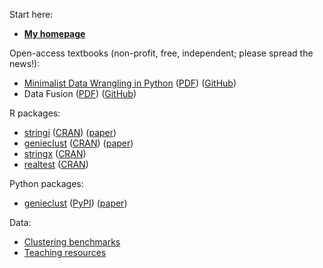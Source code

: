 Start here:

* **[My homepage](https://www.gagolewski.com/)**

Open-access textbooks (non-profit, free, independent; please spread the news!):

* [Minimalist Data Wrangling in Python](https://datawranglingpy.gagolewski.com/)
  ([PDF](https://datawranglingpy.gagolewski.com/datawranglingpy.pdf))
  ([GitHub](https://github.com/gagolews/datawranglingpy))
* Data Fusion 
  ([PDF](https://raw.githubusercontent.com/gagolews/datafusion/master/datafusion.pdf)) 
  ([GitHub](https://github.com/gagolews/datafusion))

R packages:

* [stringi](https://stringi.gagolewski.com/) 
  ([CRAN](https://cran.r-project.org/package=stringi)) 
  ([paper](https://doi.org/10.18637/jss.v103.i02))
* [genieclust](https://genieclust.gagolewski.com/)
  ([CRAN](https://cran.r-project.org/package=genieclust)) 
  ([paper](https://doi.org/10.1016/j.softx.2021.100722))
* [stringx](https://stringx.gagolewski.com/)
  ([CRAN](https://cran.r-project.org/package=stringx)) 
* [realtest](https://realtest.gagolewski.com/)
  ([CRAN](https://cran.r-project.org/package=realtest)) 

Python packages:

* [genieclust](https://genieclust.gagolewski.com/) 
  ([PyPI](https://pypi.org/project/genieclust/))
  ([paper](https://doi.org/10.1016/j.softx.2021.100722))

Data:

* [Clustering benchmarks](https://github.com/gagolews/clustering_benchmarks_v1/)
* [Teaching resources](https://github.com/gagolews/teaching_data)
